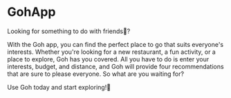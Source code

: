 # GohApp

Looking for something to do with friends🤔? 

With the Goh app, you can find the perfect place to go that suits everyone's interests. 
Whether you're looking for a new restaurant, a fun activity, or a place to explore, Goh has you covered. 
All you have to do is enter your interests, budget, and distance, and Goh will provide four recommendations that are sure to please everyone. 
So what are you waiting for? 

Use Goh today and start exploring!🤩
